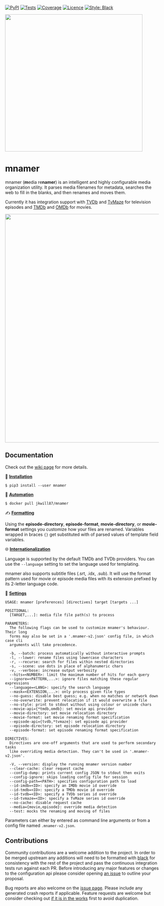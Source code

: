 [![PyPI](https://img.shields.io/pypi/v/mnamer.svg?style=for-the-badge)](https://pypi.python.org/pypi/mnamer)
[![Tests](https://img.shields.io/github/actions/workflow/status/jkwill87/mnamer/.github/workflows/push.yml?branch=main&style=for-the-badge&label=Tests)](https://github.com/jkwill87/mnamer/actions/workflows/push.yml?query=branch:main)
[![Coverage](https://img.shields.io/codecov/c/github/jkwill87/mnamer/main.svg?style=for-the-badge)](https://codecov.io/gh/jkwill87/mnamer)
[![Licence](https://img.shields.io/github/license/jkwill87/mnamer.svg?style=for-the-badge)](https://en.wikipedia.org/wiki/MIT_License)
[![Style: Black](https://img.shields.io/badge/Style-Black-black.svg?style=for-the-badge)](https://github.com/ambv/black)

<img src="https://github.com/jkwill87/mnamer/raw/main/assets/logo.png" width="450"/>

# mnamer

mnamer (**m**edia re**namer**) is an intelligent and highly configurable media organization utility. It parses media filenames for metadata, searches the web to fill in the blanks, and then renames and moves them.

Currently it has integration support with [TVDb](https://thetvdb.com) and [TvMaze](https://www.tvmaze.com) for television episodes and [TMDb](https://www.themoviedb.org/) and [OMDb](https://www.omdbapi.com) for movies.

<img src="https://github.com/jkwill87/mnamer/raw/main/assets/screenshot.png" width="750"/>

## Documentation

Check out the [wiki page](https://github.com/jkwill87/mnamer/wiki) for more details.

💾 [**Installation**](https://github.com/jkwill87/mnamer/wiki/Installation)

`$ pip3 install --user mnamer`

🤖 [**Automation**](https://github.com/jkwill87/mnamer/wiki/Automation)

`$ docker pull jkwill87/mnamer`

✍️ [**Formatting**](https://github.com/jkwill87/mnamer/wiki/Formatting)

Using the **episode-directory**, **episode-format**, **movie-directory**, or **movie-format** settings you customize how your files are renamed. Variables wrapped in braces `{}` get substituted with of parsed values of template field variables.

🌐 [**Internationalization**](https://github.com/jkwill87/mnamer/wiki/Internationalization)

Language is supported by the default TMDb and TVDb providers. You can use the `--language` setting to set the language used for templating.

mnamer also supports subtitle files (.srt, .idx, .sub). It will use the format pattern used for movie or episode media files with its extension prefixed by its 2-letter language code.

🧰 [**Settings**](https://github.com/jkwill87/mnamer/wiki/Settings)

```
USAGE: mnamer [preferences] [directives] target [targets ...]

POSITIONAL:
  [TARGET,...]: media file file path(s) to process

PARAMETERS:
  The following flags can be used to customize mnamer's behaviour. Their long
  forms may also be set in a '.mnamer-v2.json' config file, in which case cli
  arguments will take precedence.

  -b, --batch: process automatically without interactive prompts
  -l, --lower: rename files using lowercase characters
  -r, --recurse: search for files within nested directories
  -s, --scene: use dots in place of alphanumeric chars
  -v, --verbose: increase output verbosity
  --hits=<NUMBER>: limit the maximum number of hits for each query
  --ignore=<PATTERN,...>: ignore files matching these regular expressions
  --language=<LANG>: specify the search language
  --mask=<EXTENSION,...>: only process given file types
  --no-guess: disable best guess; e.g. when no matches or network down
  --no-overwrite: prevent relocation if it would overwrite a file
  --no-style: print to stdout without using colour or unicode chars
  --movie-api={*tmdb,omdb}: set movie api provider
  --movie-directory: set movie relocation directory
  --movie-format: set movie renaming format specification
  --episode-api={tvdb,*tvmaze}: set episode api provider
  --episode-directory: set episode relocation directory
  --episode-format: set episode renaming format specification

DIRECTIVES:
  Directives are one-off arguments that are used to perform secondary tasks
  like overriding media detection. They can't be used in '.mnamer-v2.json'.

  -V, --version: display the running mnamer version number
  --clear-cache: clear request cache
  --config-dump: prints current config JSON to stdout then exits
  --config-ignore: skips loading config file for session
  --config-path=<PATH>: specifies configuration path to load
  --id-imdb=<ID>: specify an IMDb movie id override
  --id-tmdb=<ID>: specify a TMDb movie id override
  --id-tvdb=<ID>: specify a TVDb series id override
  --id-tvmaze=<ID>: specify a TvMaze series id override
  --no-cache: disable request cache
  --media={movie,episode}: override media detection
  --test: mocks the renaming and moving of files
```

Parameters can either by entered as command line arguments or from a config file named `.mnamer-v2.json`.

## Contributions

Community contributions are a welcome addition to the project. In order to be merged upstream any additions will need to be formatted with [black](https://black.readthedocs.io) for consistency with the rest of the project and pass the continuous integration tests run against each PR. Before introducing any major features or changes to the configuration api please consider opening [an issue](https://github.com/jkwill87/mnamer/issues) to outline your proposal.

Bug reports are also welcome on the [issue page](https://github.com/jkwill87/mnamer/issues). Please include any generated crash reports if applicable. Feature requests are welcome but consider checking out [if it is in the works](https://github.com/jkwill87/mnamer/issues?q=label%3Arequest) first to avoid duplication.
